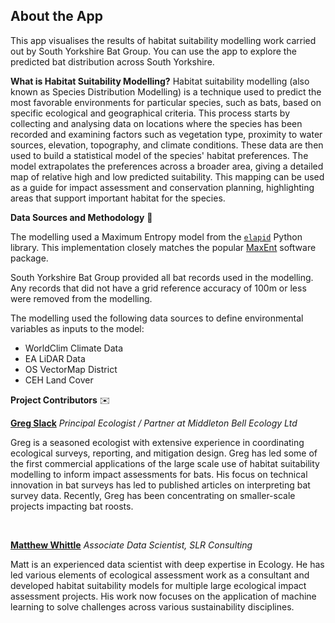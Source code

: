 ## About the App 

This app visualises the results of habitat suitability modelling work carried out by South Yorkshire Bat Group. You can use the app to explore the predicted bat distribution across South Yorkshire.

**What is Habitat Suitability Modelling?** Habitat suitability modelling (also known as Species Distribution Modelling) is a technique used to predict the most favorable environments for particular species, such as bats, based on specific ecological and geographical criteria. This process starts by collecting and analysing data on locations where the species has been recorded and examining factors such as vegetation type, proximity to water sources, elevation, topography, and climate conditions. These data are then used to build a statistical model of the species' habitat preferences. The model extrapolates the preferences across a broader area, giving a detailed map of relative high and low predicted suitability. This mapping can be used as a guide for impact assessment and conservation planning, highlighting areas that support important habitat for the species.

**Data Sources and Methodology** 💾

The modelling used a Maximum Entropy model from the [`elapid`](https://earth-chris.github.io/elapid/) Python library. This implementation closely matches the popular [MaxEnt](https://biodiversityinformatics.amnh.org/open_source/maxent/) software package.

South Yorkshire Bat Group provided all bat records used in the modelling. Any records that did not have a grid reference accuracy of 100m or less were removed from the modelling.

The modelling used the following data sources to define environmental variables as inputs to the model:
- WorldClim Climate Data
- EA LiDAR Data
- OS VectorMap District
- CEH Land Cover

**Project Contributors** ✉️

[**Greg Slack**](https://www.linkedin.com/in/greg-slack-9212064b/) *Principal Ecologist / Partner at Middleton Bell Ecology Ltd*

Greg is a seasoned ecologist with extensive experience in coordinating ecological surveys, reporting, and mitigation design. Greg has led some of the first commercial applications of the large scale use of habitat suitability modelling to inform impact assessments for bats. His focus on technical innovation in bat surveys has led to published articles on interpreting bat survey data. Recently, Greg has been concentrating on smaller-scale projects impacting bat roosts.


<br>

[**Matthew Whittle**](https://www.linkedin.com/in/matthewjwhittle/) *Associate Data Scientist, SLR Consulting*

Matt is an experienced data scientist with deep expertise in Ecology. He has led various elements of ecological assessment work as a consultant and developed habitat suitability models for multiple large ecological impact assessment projects. His work now focuses on the application of machine learning to solve challenges across various sustainability disciplines.
